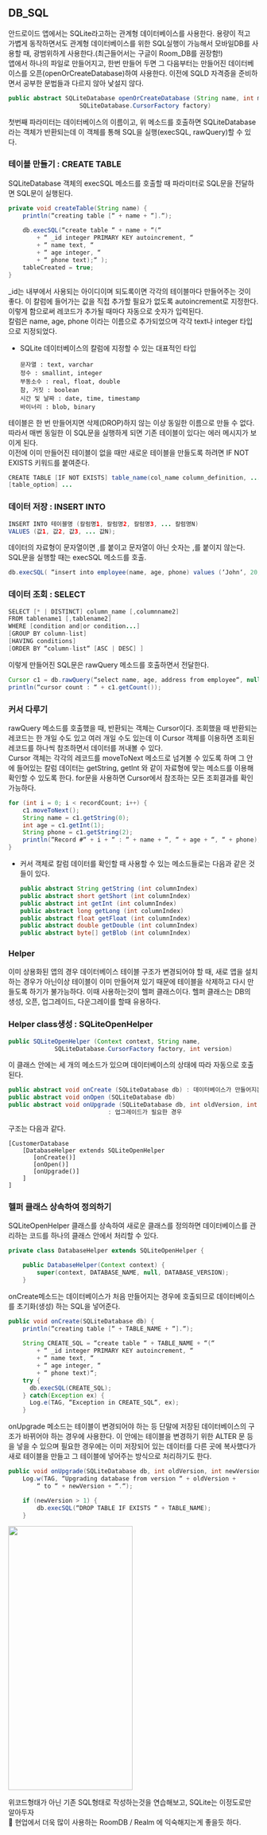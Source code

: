 ## DB_SQL

안드로이드 앱에서는 SQLite라고하는 관계형 데이터베이스를 사용한다. 용량이 적고 가볍게 동작하면서도 관계형 데이터베이스를 위한 SQL실행이 가능해서 모바일DB를 사용할 때, 광범위하게 사용한다.(최근들어서는 구글이 Room_DB를 권장함!)  
앱에서 하나의 파일로 만들어지고, 한번 만들어 두면 그 다음부터는 만들어진 데이터베이스를 오픈(openOrCreateDatabase)하여 사용한다. 이전에 SQLD 자격증을 준비하면서 공부한 문법들과 다르지 않아 낯설지 않다.  
```JAVA
public abstract SQLiteDatabase openOrCreateDatabase (String name, int mode,
					SQLiteDatabase.CursorFactory factory)
```
첫번째 파라미터는 데이터베이스의 이름이고, 위 메소드를 호출하면 SQLiteDatabase라는 객체가 반환되는데 이 객체를 통해 SQL을 실행(execSQL, rawQuery)할 수 있다.

### 테이블 만들기 : CREATE TABLE
SQLiteDatabase 객체의 execSQL 메소드를 호출할 때 파라미터로 SQL문을 전달하면 SQL문이 실행된다.  
```JAVA
private void createTable(String name) {
    println(“creating table [“ + name + “].“);
 
    db.execSQL(“create table “ + name + “(“ 
        + “ _id integer PRIMARY KEY autoincrement, “ 
        + “ name text, “
        + “ age integer, “
        + “ phone text);“ );
    tableCreated = true;
}
```
_id는 내부에서 사용되는 아이디이며 되도록이면 각각의 테이블마다 만들어주는 것이 좋다. 이 칼럼에 들어가는 값을 직접 추가할 필요가 없도록 autoincrement로 지정한다. 이렇게 함으로써 레코드가 추가될 때마다 자동으로 숫자가 입력된다.  
칼럼은 name, age, phone 이라는 이름으로 추가되었으며 각각 text나 integer 타입으로 지정되었다.  
+ SQLite 데이터베이스의 칼럼에 지정할 수 있는 대표적인 타입  
  ```
  문자열 : text, varchar  
  정수 : smallint, integer  
  부동소수 : real, float, double  
  참, 거짓 : boolean  
  시간 및 날짜 : date, time, timestamp  
  바이너리 : blob, binary
  ```

테이블은 한 번 만들어지면 삭제(DROP)하지 않는 이상 동일한 이름으로 만들 수 없다. 따라서 매번 동일한 이 SQL문을 실행하게 되면 기존 테이블이 있다는 에러 메시지가 보이게 된다.  
이전에 이미 만들어진 테이블이 없을 때만 새로운 테이블을 만들도록 하려면 IF NOT EXISTS 키워드를 붙여준다.
```JAVA
CREATE TABLE [IF NOT EXISTS] table_name(col_name column_definition, ...)
[table_option] ...
```

### 데이터 저장 : INSERT INTO
```JAVA
INSERT INTO 테이블명 (칼럼명1, 칼럼명2, 칼럼명3, ... 칼럼명N)  
VALUES (값1, 값2, 값3, ... 값N);
```
데이터의 자료형이 문자열이면 ,를 붙이고 문자열이 아닌 숫자는 ,를 붙이지 않는다. SQL문을 실행할 때는 execSQL 메소드를 호출.
```JAVA
db.execSQL( “insert into employee(name, age, phone) values (‘John‘, 20, ‘010-7788-1234‘“ );
```

### 데이터 조회 : SELECT
```JAVA
SELECT [* | DISTINCT] column_name [,columnname2] 
FROM tablename1 [,tablename2]
WHERE [condition and|or condition...]
[GROUP BY column-list]
[HAVING conditions]
[ORDER BY “column-list“ [ASC | DESC] ]
```
이렇게 만들어진 SQL문은 rawQuery 메소드를 호출하면서 전달한다.
```JAVA
Cursor c1 = db.rawQuery(“select name, age, address from employee“, null);
println(“cursor count : “ + c1.getCount());
```

### 커서 다루기
rawQuery 메소드를 호출했을 때, 반환되는 객체는 Cursor이다. 조회했을 때 반환되는 레코드는 한 개일 수도 있고 여러 개일 수도 있는데 이 Cursor 객체를 이용하면 조회된 레코드를 하나씩 참조하면서 데이터를 꺼내볼 수 있다.  
Cursor 객체는 각각의 레코드를 moveToNext 메소드로 넘겨볼 수 있도록 하며 그 안에 들어있는 칼럼 데이터는 getString, getInt 와 같이 자료형에 맞는 메소드를 이용해 확인할 수 있도록 한다. for문을 사용하면 Cursor에서 참조하는 모든 조회결과를 확인가능하다.
```JAVA
for (int i = 0; i < recordCount; i++) {
    c1.moveToNext();
    String name = c1.getString(0);
    int age = c1.getInt(1);
    String phone = c1.getString(2);
    println(“Record #“ + i + “ : “ + name + “, “ + age + “, “ + phone);
}
```
+ 커서 객체로 칼럼 데이터를 확인할 때 사용할 수 있는 메소드들로는 다음과 같은 것들이 있다.  
  ```JAVA
  public abstract String getString (int columnIndex) 
  public abstract short getShort (int columnIndex) 
  public abstract int getInt (int columnIndex) 
  public abstract long getLong (int columnIndex) 
  public abstract float getFloat (int columnIndex) 
  public abstract double getDouble (int columnIndex) 
  public abstract byte[] getBlob (int columnIndex) 
  ```
  
### Helper
이미 상용화된 앱의 경우 데이터베이스 테이블 구조가 변경되어야 할 때, 새로 앱을 설치하는 경우가 아닌이상 테이블이 이미 만들어져 있기 때문에 테이블을 삭제하고 다시 만들도록 하기가 불가능하다. 이때 사용하는것이 헬퍼 클래스이다. 헬퍼 클래스는 DB의 생성, 오픈, 업그레이드, 다운그레이를 할때 유용하다.  

### Helper class생성 : SQLiteOpenHelper
```JAVA
public SQLiteOpenHelper (Context context, String name, 
			 SQLiteDatabase.CursorFactory factory, int version)
```
이 클래스 안에는 세 개의 메소드가 있으며 데이터베이스의 상태에 따라 자동으로 호출된다.
```JAVA
public abstract void onCreate (SQLiteDatabase db) : 데이터베이스가 만들어지는 경우
public abstract void onOpen (SQLiteDatabase db) 
public abstract void onUpgrade (SQLiteDatabase db, int oldVersion, int newVersion) 
							: 업그레이드가 필요한 경우
```
구조는 다음과 같다.  
```
[CustomerDatabase
    [DatabaseHelper extends SQLiteOpenHelper
       [onCreate()]
       [onOpen()]
       [onUpgrade()]
    ]
]
```

### 헬퍼 클래스 상속하여 정의하기
SQLiteOpenHelper 클래스를 상속하여 새로운 클래스를 정의하면 데이터베이스를 관리하는 코드를 하나의 클래스 안에서 처리할 수 있다.
```JAVA
private class DatabaseHelper extends SQLiteOpenHelper {

    public DatabaseHelper(Context context) {
        super(context, DATABASE_NAME, null, DATABASE_VERSION);
    }
```
onCreate메소드는 데이터베이스가 처음 만들어지는 경우에 호출되므로 데이터베이스를 초기화(생성) 하는 SQL을 넣어준다.
```JAVA
public void onCreate(SQLiteDatabase db) {
    println(“creating table [“ + TABLE_NAME + “].“);
 	
    String CREATE_SQL = “create table “ + TABLE_NAME + “(“ 
        + “ _id integer PRIMARY KEY autoincrement, “ 
        + “ name text, “
        + “ age integer, “
        + “ phone text)“;
    try {
      db.execSQL(CREATE_SQL);
    } catch(Exception ex) {
      Log.e(TAG, “Exception in CREATE_SQL“, ex);
    }
```
onUpgrade 메소드는 테이블이 변경되어야 하는 등 단말에 저장된 데이터베이스의 구조가 바뀌어야 하는 경우에 사용한다. 이 안에는 테이블을 변경하기 위한 ALTER 문 등을 넣을 수 있으며 필요한 경우에는 이미 저장되어 있는 데이터를 다른 곳에 복사했다가 새로 테이블을 만들고 그 테이블에 넣어주는 방식으로 처리하기도 한다.
```JAVA
public void onUpgrade(SQLiteDatabase db, int oldVersion, int newVersion) {
    Log.w(TAG, “Upgrading database from version “ + oldVersion + 
        “ to “ + newVersion + “.“);

    if (newVersion > 1) {
        db.execSQL(“DROP TABLE IF EXISTS “ + TABLE_NAME);
    }
```

<img src="https://user-images.githubusercontent.com/63087903/115217229-40148e80-a140-11eb-9e14-eaf69945d4ae.jpg" width="250" height="530">


위코드형태가 아닌 기존 SQL형태로 작성하는것을 연습해보고, SQLite는 이정도로만 알아두자  
📌 현업에서 더욱 많이 사용하는 RoomDB / Realm 에 익숙해지는게 좋을듯 하다.
